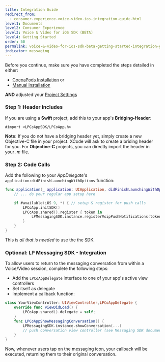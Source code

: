 ```yaml
---
title: Integration Guide
redirect_from:
  - consumer-experience-voice-video-ios-integration-guide.html
level1: Documents
level2: Consumer Experience
level3: Voice & Video for iOS SDK (BETA)
level4: Getting Started
order: 50
permalink: voice-&-video-for-ios-sdk-beta-getting-started-integration-guide.html
indicator: messaging
---
```


Before you continue, make sure you have completed the steps detailed in either:

   * [CocoaPods Installation](consumer-experience-voice-video-ios-cocoa-pods.html) or
   * [Manual Installation](consumer-experience-voice-video-ios-manually.html)

**AND** adjusted your [Project Settings](consumer-experience-voice-video-ios-project-settings.html)


### Step 1: Header Includes
If you are using a **Swift** project, add this to your app's **Bridging-Header**:

```Header
#import <LPCoAppSDK/LPCoApp.h>
```

**Note:** If you do not have a bridging header yet, simply create a new Objective-C file in your project. XCode will ask to create a briding header for you. For **Objective-C** projects, you can directly import the header in your *.m* file.

### Step 2: Code Calls

Add the following to your *AppDelegate*'s `application:didFinishLaunchingWithOptions` function:

```swift
func application(_ application: UIApplication, didFinishLaunchingWithOptions launchOptions: [UIApplicationLaunchOptionsKey: Any]?) -> Bool {
    // ... do your regular app setup here

    if #available(iOS 9, *) { // setup & register for push calls
        LPCoApp.initSDK()
        LPCoApp.shared().register { token in
            LPMessagingSDK.instance.registerVoipPushNotifications(token: token!)
        }
    }
}
```

This is *all that is needed* to use the the SDK.

### Optional: LP Messaging SDK - Integration

To allow users to return to the messaging conversation from within a Voice/Video session, complete the following steps:

* Add the `LPCoAppDelegate` interface to one of your app's active view controllers
* Set itself as delegate
* Implement a callback function:

```swift
class YourViewController: UIViewController,LPCoAppDelegate {
    override func viewDidLoad() {
        LPCoApp.shared().delegate = self;
    }
    func LPCoAppShowMessagingConversation() {
        LPMessagingSDK.instance.showConversation(...)
        // push conversation view controller (see Messaging SDK documentation)
    }
}
```
Now, whenever users tap on the messaging icon, your callback will be executed, returning them to their original conversation.
